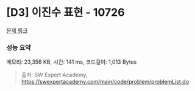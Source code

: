 # [D3] 이진수 표현 - 10726 

[문제 링크](https://swexpertacademy.com/main/code/problem/problemDetail.do?contestProbId=AXRSXf_a9qsDFAXS) 

### 성능 요약

메모리: 23,356 KB, 시간: 141 ms, 코드길이: 1,013 Bytes



> 출처: SW Expert Academy, https://swexpertacademy.com/main/code/problem/problemList.do